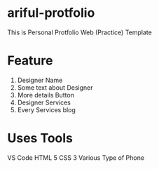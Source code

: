 # ariful-protfolio
This is Personal Protfolio Web (Practice) Template

# Feature
01. Designer Name
02. Some text about Designer
03. More details Button
04. Designer Services
05. Every Services blog

# Uses Tools
VS Code
HTML 5
CSS 3
Various Type of Phone 



